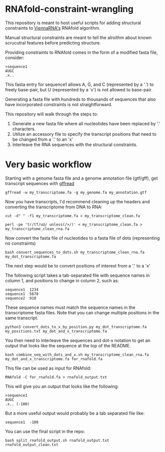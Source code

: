 # RNAfold-constraint-wrangling

This repository is meant to host useful scripts for adding structural constraints to [ViennaRNA's](https://github.com/ViennaRNA/ViennaRNA) RNAfold algorithm.

Manual structural constraints are meant to tell the alroithm about known scrucutral features before predicting structure.

Providing constraints to RNAfold comes in the form of a modified fasta file, consider:

```
>sequence1
AUGC
.x..
```

This fasta entry for sequence1 allows A, G, and C (represented by a '.') to freely base-pair, but U (represented by a 'x') is not allowed to base-pair.

Generating a fasta file with hundreds to thousands of sequences that also have incorporated constraints is not straightforward.

This repository will walk through the steps to:

1. Generate a new fasta file where all nucleotides have been replaced by '.' characters.
2. Utilize an accessory file to specify the transcript positions that need to be changed from a '.' to an 'x'
3. Interleave the RNA sequences with the structural constraints.


# Very basic workflow

Starting with a genome fasta file and a genome annotation file (gtf/gff), get transcript sequences with [gffread](https://github.com/gpertea/gffread)

```
gffread -w my_transcriptome.fa -g my_genome.fa my_annotation.gtf
```

Now you have transcripts, I'd recommend cleaning up the headers and converting the transcriptome from DNA to RNA:

```
cut -d" " -f1 my_transcriptome.fa > my_transcriptome_clean.fa

perl -pe 'tr/tT/uU/ unless(/>/)' < my_transcriptome_clean.fa > my_transcriptome_clean_rna.fa
```

Now convert the fasta file of nucleotides to a fasta file of dots (representing no constraints)

```
bash convert_sequences_to_dots.sh my_transcriptome_clean_rna.fa my_dot_transcriptome.fa
```

The next step would be to convert positions of interest from a '.' to a 'x'

The following script takes a tab-separated file with sequence names in column 1, and positions to change in column 2, such as:

```
sequence1  1234
sequence1  5678
sequence2  910
```

These sequence names must match the sequence names in the transcriptome fasta files.
Note that you can change multiple positions in the same transcript.

```
python3 convert_dots_to_x_by_position.py my_dot_transcriptome.fa my_positions.txt my_dot_and_x_transcriptome.fa
```

You then need to interleave the sequences and dot-x notation to get an output that looks like the sequence at the top of the README.

```
bash combine_seq_with_dots_and_x.sh my_transcriptome_clean_rna.fa my_dot_and_x_transcriptome.fa for_rnafold.fa
```

This file can be used as input for RNAfold:

```
RNAfold -C for_rnafold.fa > rnafold_output.txt
```

This will give you an output that looks like the following:

```
>sequence1
AUGC
.x.. (-100)
```

But a more useful output would probably be a tab separated file like:

```
sequence1  -100
```

You can use the final script in the repo:

```
bash split_rnafold_output.sh rnafold_output.txt rnafold_output_clean.txt
```
